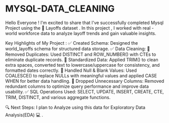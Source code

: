 # MYSQL-DATA_CLEANING
Hello Everyone !
 l'm excited to share that l've successfully completed Mysql Project using the 📂 Layoffs dataset . In this project , I worked with real - world workforce data to analyze layoff trends and gain valuable insights.

Key Highlights of My Project :
 ✅ Created Schema: Designed the world_layoffs schema for structured data storage.
 ✅ Data Cleaning:
 🔹 Removed Duplicates: Used DISTINCT and ROW_NUMBER() with CTEs to eliminate duplicate records.
 🔹 Standardized Data: Applied TRIM() to clean extra spaces, converted text to lowercase/uppercase for consistency, and formatted dates correctly.
 🔹 Handled Null & Blank Values: Used COALESCE() to replace NULLs with meaningful values and applied CASE WHEN for better data handling.
 🔹 Dropped Unnecessary Columns: Removed redundant columns to optimize query performance and improve data usability.
 ✅ SQL Operations Used: SELECT, UPDATE, INSERT, CREATE, CTE, TRIM, DISTINCT, and various aggregate functions.

 🔍 Next Steps: I plan to Analyze using this data for Exploratory Data Analysis(EDA) 💻 .
